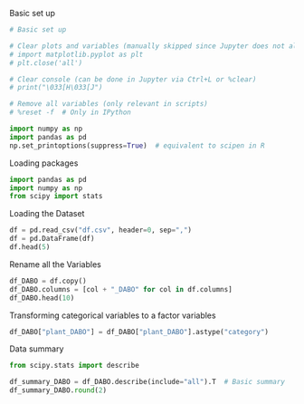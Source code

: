 Basic set up

```Python
# Basic set up

# Clear plots and variables (manually skipped since Jupyter does not allow full reset in script)
# import matplotlib.pyplot as plt
# plt.close('all')

# Clear console (can be done in Jupyter via Ctrl+L or %clear)
# print("\033[H\033[J")

# Remove all variables (only relevant in scripts)
# %reset -f  # Only in IPython

import numpy as np
import pandas as pd
np.set_printoptions(suppress=True)  # equivalent to scipen in R
```

Loading packages

```Python
import pandas as pd
import numpy as np
from scipy import stats
```

Loading the Dataset

```Python
df = pd.read_csv("df.csv", header=0, sep=",")
df = pd.DataFrame(df)
df.head(5)
```

 Rename all the Variables
 
```Python
df_DABO = df.copy()
df_DABO.columns = [col + "_DABO" for col in df.columns]
df_DABO.head(10)
```

Transforming categorical variables to a factor variables

```Python
df_DABO["plant_DABO"] = df_DABO["plant_DABO"].astype("category")
```

Data summary

```Python
from scipy.stats import describe

df_summary_DABO = df_DABO.describe(include="all").T  # Basic summary
df_summary_DABO.round(2)
```